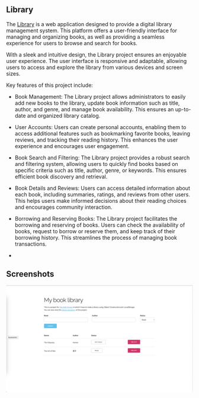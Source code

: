 ## Library

The [Library](https://bogdanblare.github.io/Library/) is a web application designed to provide a digital library management system. This platform offers a user-friendly interface for managing and organizing books, as well as providing a seamless experience for users to browse and search for books.

With a sleek and intuitive design, the Library project ensures an enjoyable user experience. The user interface is responsive and adaptable, allowing users to access and explore the library from various devices and screen sizes.

Key features of this project include:

- Book Management: The Library project allows administrators to easily add new books to the library, update book information such as title, author, and genre, and manage book availability. This ensures an up-to-date and organized library catalog.

- User Accounts: Users can create personal accounts, enabling them to access additional features such as bookmarking favorite books, leaving reviews, and tracking their reading history. This enhances the user experience and encourages user engagement.

- Book Search and Filtering: The Library project provides a robust search and filtering system, allowing users to quickly find books based on specific criteria such as title, author, genre, or keywords. This ensures efficient book discovery and retrieval.

- Book Details and Reviews: Users can access detailed information about each book, including summaries, ratings, and reviews from other users. This helps users make informed decisions about their reading choices and encourages community interaction.

- Borrowing and Reserving Books: The Library project facilitates the borrowing and reserving of books. Users can check the availability of books, request to borrow or reserve them, and keep track of their borrowing history. This streamlines the process of managing book transactions.
- 
## Screenshots

![App Screenshot](https://raw.githubusercontent.com/bogdanblare/Library/main/Screenshot.png)
